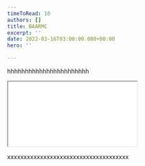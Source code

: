 ```yaml
---
timeToRead: 10
authors: []
title: BAARMC
excerpt: ''
date: 2022-03-16T03:00:00.000+00:00
hero: ''

---
```

hhhhhhhhhhhhhhhhhhhhhhh

<!-- iframe.snippet --> <div class="embed-responsive embed-responsive-16by9"> <iframe class="embed-responsive-item" src="[https://storymaps.arcgis.com/stories/22cc20ca8ab5418f84209b9e67fd96e2](https://storymaps.arcgis.com/stories/22cc20ca8ab5418f84209b9e67fd96e2 "https://storymaps.arcgis.com/stories/22cc20ca8ab5418f84209b9e67fd96e2")  
" allowfullscreen></iframe> </div>

xxxxxxxxxxxxxxxxxxxxxxxxxxxxxxxxxxxxx